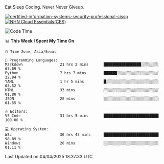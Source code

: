 Eat Sleep Coding.
Never Never Giveup.

[![certified-information-systems-security-professional-cissp](https://github.com/user-attachments/assets/d259884f-7f9a-4d80-a663-6968ead7464a)](https://www.credly.com/badges/f394a010-85a0-450b-9136-8043af01d71c/public_url)
[![NHN Cloud Essentials(CES)](https://github.com/user-attachments/assets/f405dcae-c923-424d-927f-e993bac10fa9)](https://www.nhncloud.com/kr/edu/certification/search)


<!--START_SECTION:waka-->
![Code Time](http://img.shields.io/badge/Code%20Time-4%2C047%20hrs%2048%20mins-blue)

📊 **This Week I Spent My Time On** 

```text
🕑︎ Time Zone: Asia/Seoul

💬 Programming Languages: 
Markdown                 21 hrs 2 mins       █████████████████░░░░░░░░   67.69 % 
Python                   7 hrs 7 mins        ██████░░░░░░░░░░░░░░░░░░░   22.94 % 
YAML                     1 hr 5 mins         █░░░░░░░░░░░░░░░░░░░░░░░░   03.52 % 
HTML                     33 mins             ░░░░░░░░░░░░░░░░░░░░░░░░░   01.80 % 
JSON                     28 mins             ░░░░░░░░░░░░░░░░░░░░░░░░░   01.55 % 

🔥 Editors: 
VS Code                  31 hrs 5 mins       █████████████████████████   100.00 % 

💻 Operating System: 
WSL                      30 hrs 45 mins      █████████████████████████   98.89 % 
Windows                  20 mins             ░░░░░░░░░░░░░░░░░░░░░░░░░   01.11 % 
```


 Last Updated on 04/04/2025 18:37:33 UTC
<!--END_SECTION:waka-->
